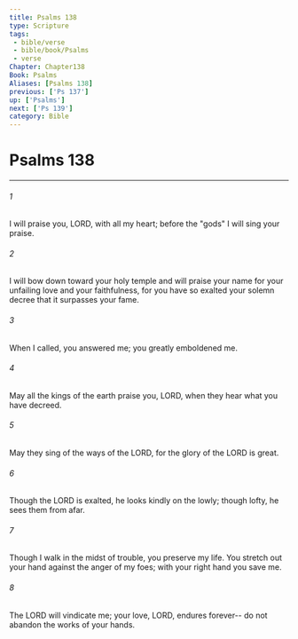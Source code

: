 ```yaml
---
title: Psalms 138
type: Scripture
tags:
 - bible/verse
 - bible/book/Psalms
 - verse
Chapter: Chapter138
Book: Psalms
Aliases: [Psalms 138]
previous: ['Ps 137']
up: ['Psalms']
next: ['Ps 139']
category: Bible
---
```

# Psalms 138

***


###### 1 
I will praise you, LORD, with all my heart; before the "gods" I will sing your praise. 

###### 2 
I will bow down toward your holy temple and will praise your name for your unfailing love and your faithfulness, for you have so exalted your solemn decree that it surpasses your fame. 

###### 3 
When I called, you answered me; you greatly emboldened me. 

###### 4 
May all the kings of the earth praise you, LORD, when they hear what you have decreed. 

###### 5 
May they sing of the ways of the LORD, for the glory of the LORD is great. 

###### 6 
Though the LORD is exalted, he looks kindly on the lowly; though lofty, he sees them from afar. 

###### 7 
Though I walk in the midst of trouble, you preserve my life. You stretch out your hand against the anger of my foes; with your right hand you save me. 

###### 8 
The LORD will vindicate me; your love, LORD, endures forever-- do not abandon the works of your hands. 
